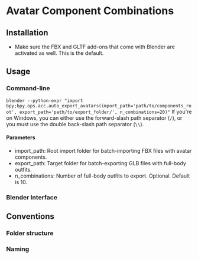 # Avatar Component Combinations

## Installation

- Make sure the FBX and GLTF add-ons that come with Blender are activated as well. This is the default.

## Usage

### Command-line
`blender --python-expr "import bpy;bpy.ops.acc.auto_export_avatars(import_path='path/to/components_root', export_path='path/to/export_folder/', n_combinations=20)"`
If you're on Windows, you can either use the forward-slash path separator (`/`), or you must use the double back-slash path separator (`\\`).

#### Parameters

- import_path: Root import folder for batch-importing FBX files with avatar components.
- export_path: Target folder for batch-exporting GLB files with full-body outfits.
- n_combinations: Number of full-body outfits to export. Optional. Default is 10.

### Blender Interface

## Conventions

### Folder structure

### Naming

